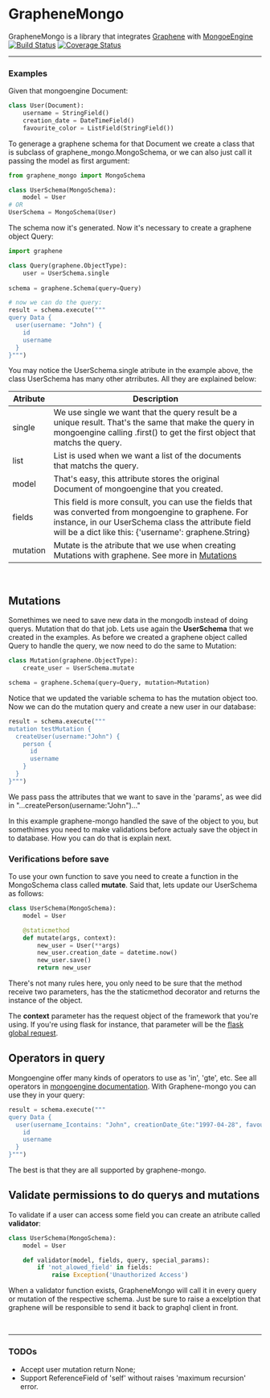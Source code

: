 # GrapheneMongo

GrapheneMongo is a library that integrates <a href="https://github.com/graphql-python/graphene/" target="_blank">Graphene</a> with <a target="_blank" href="https://github.com/MongoEngine/mongoengine">MongoeEngine</a>
&nbsp; [![Build Status](https://travis-ci.org/joaovitorsilvestre/graphene-mongo.svg?branch=master)](https://travis-ci.org/joaovitorsilvestre/graphene-mongo)
[![Coverage Status](https://coveralls.io/repos/github/joaovitorsilvestre/graphene-mongo/badge.svg?branch=master)](https://coveralls.io/github/joaovitorsilvestre/graphene-mongo?branch=master)
<hr>

### Examples
Given that mongoengine Document:
```python
class User(Document):
    username = StringField()
    creation_date = DateTimeField()
    favourite_color = ListField(StringField())
```
To generage a graphene schema for that Document we create a class that is subclass of graphene_mongo.MongoSchema, or we can also just call it passing the model as first argument:
```python
from graphene_mongo import MongoSchema

class UserSchema(MongoSchema):
    model = User
# OR
UserSchema = MongoSchema(User)
```
The schema now it's generated. Now it's necessary to create a graphene object Query:
```python
import graphene

class Query(graphene.ObjectType):
    user = UserSchema.single
    
schema = graphene.Schema(query=Query)

# now we can do the query:
result = schema.execute("""
query Data {
  user(username: "John") {
    id
    username
  }
}""")
```

You may notice the UserSchema.single atribute in the example above, the class UserSchema has many other atrributes. All they are explained below:

| Atribute  | Description |
| ------------- | ------------- |
|  single  |  We use single we want that the query result be a unique result. That's the same that make the query in mongoengine calling .first() to get the first object that matchs the query.  |
| list  | List is used when we want a list of the documents that matchs the query. |
| model  | That's easy, this attribute stores the original Document of mongoengine that you created. |
| fields |  This field is more consult, you can use the fields that was converted from mongoengine to graphene. For instance, in our UserSchema class the attribute field will be a dict like this: {'username': graphene.String}|
| mutation | Mutate is the atribute that we use when creating Mutations with graphene. See more in [Mutations](#mutations) |

<br>

## Mutations

Somethimes we need to save new data in the mongodb instead of doing querys. Mutation that do that job.
Lets use again the <b>UserSchema</b> that we created in the examples. As before we created a graphene object called Query to handle the query, we now need to do the same to Mutation:

```python
class Mutation(graphene.ObjectType):
    create_user = UserSchema.mutate

schema = graphene.Schema(query=Query, mutation=Mutation)
```
Notice that we updated the variable schema to has the mutation object too.
Now we can do the mutation query and create a new user in our database:
```python
result = schema.execute("""
mutation testMutation {
  createUser(username:"John") {
    person {
      id
      username
    }
  }
}""")
```

We pass pass the attributes that we want to save in the 'params', as wee did in "...createPerson(username:"John")..."

In this example graphene-mongo handled the save of the object to you, but somethimes you need to make validations before actualy save the object in to database. How you can do that is explain next.

### Verifications before save
To use your own function to save you need to create a function in the MongoSchema class called <b>mutate</b>. Said that, lets update our UserSchema as follows:
```python
class UserSchema(MongoSchema):
    model = User

    @staticmethod
    def mutate(args, context):
    	new_user = User(**args)
        new_user.creation_date = datetime.now()
        new_user.save()
        return new_user
```

There's not many rules here, you only need to be sure that the method receive two parameters, has the the staticmethod decorator and returns the instance of the object.

The <b>context</b> parameter has the request object of the framework that you're using. If you're using flask for instance, that parameter will be the <a href="http://werkzeug.pocoo.org/docs/0.12/local/#werkzeug.local.LocalProxy" target="_blank">flask global request</a>.



## Operators in query

Mongoengine offer many kinds of operators to use as 'in', 'gte', etc. See all operators in <a target="_blank" href="http://docs.mongoengine.org/guide/querying.html#query-operators">mongoengine documentation</a>. With Graphene-mongo you can use they in  your query:
```python
result = schema.execute("""
query Data {
  user(username_Icontains: "John", creationDate_Gte:"1997-04-28", favouriteColor_In:["red"]) {
    id
    username
  }
}""")
```

The best is that they are all supported by graphene-mongo.


## Validate permissions to do querys and mutations
To validate if a user can access some field you can create an atribute called <b>validator</b>:
```python
class UserSchema(MongoSchema):
    model = User

    def validator(model, fields, query, special_params):
    	if 'not_alowed_field' in fields:
        	raise Exception('Unauthorized Access')
```

When a validator function exists, GrapheneMongo will call it in every query or mutation of the respective schema.
Just be sure to raise a excelption that graphene will be responsible to send it back to graphql client in front.

<br>
<hr>

### TODOs
* Accept user mutation return None;
* Support ReferenceField of 'self' without raises 'maximum recursion' error.
